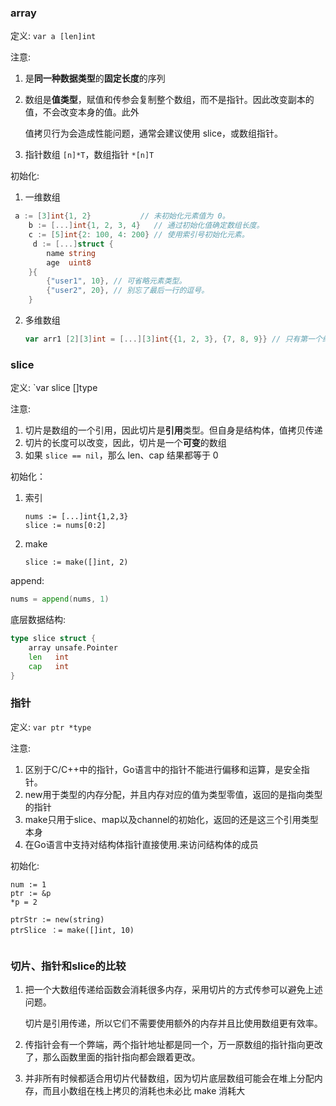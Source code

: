 ### array

定义: `var a [len]int`

注意:

1. 是**同一种数据类型**的**固定长度**的序列

2. 数组是**值类型**，赋值和传参会复制整个数组，而不是指针。因此改变副本的值，不会改变本身的值。此外

   值拷贝行为会造成性能问题，通常会建议使用 slice，或数组指针。

3. 指针数组 `[n]*T`，数组指针 `*[n]T`

初始化:

1.  一维数组

   ```go
   	a := [3]int{1, 2}           // 未初始化元素值为 0。
       b := [...]int{1, 2, 3, 4}   // 通过初始化值确定数组长度。
       c := [5]int{2: 100, 4: 200} // 使用索引号初始化元素。
    	d := [...]struct {
           name string
           age  uint8
       }{
           {"user1", 10}, // 可省略元素类型。
           {"user2", 20}, // 别忘了最后一行的逗号。
       }
   ```

2. 多维数组

   ```go
   var arr1 [2][3]int = [...][3]int{{1, 2, 3}, {7, 8, 9}} // 只有第一个维度的才能使用 ...
   ```


### slice

定义:  `var slice []type

注意:

1. 切片是数组的一个引用，因此切片是**引用**类型。但自身是结构体，值拷贝传递
2. 切片的长度可以改变，因此，切片是一个**可变**的数组
3.  如果 `slice == nil`，那么 len、cap 结果都等于 0

初始化：

1. 索引

   ```
   nums := [...]int{1,2,3}
   slice := nums[0:2]
   ```

2. make

   ```
   slice := make([]int, 2)
   ```



append:

```go
nums = append(nums, 1)
```

底层数据结构:

```go
type slice struct {
    array unsafe.Pointer
    len   int
    cap   int
}
```



### 指针

定义: `var ptr *type`

注意:

1. 区别于C/C++中的指针，Go语言中的指针不能进行偏移和运算，是安全指针。
2. new用于类型的内存分配，并且内存对应的值为类型零值，返回的是指向类型的指针
3. make只用于slice、map以及channel的初始化，返回的还是这三个引用类型本身
4. 在Go语言中支持对结构体指针直接使用.来访问结构体的成员

初始化:

```
num := 1
ptr := &p
*p = 2

ptrStr := new(string)
ptrSlice ：= make([]int, 10)
	
```



### 切片、指针和slice的比较

1. 把一个大数组传递给函数会消耗很多内存，采用切片的方式传参可以避免上述问题。

   切片是引用传递，所以它们不需要使用额外的内存并且比使用数组更有效率。

2. 传指针会有一个弊端，两个指针地址都是同一个，万一原数组的指针指向更改了，那么函数里面的指针指向都会跟着更改。

3. 并非所有时候都适合用切片代替数组，因为切片底层数组可能会在堆上分配内存，而且小数组在栈上拷贝的消耗也未必比 make 消耗大
